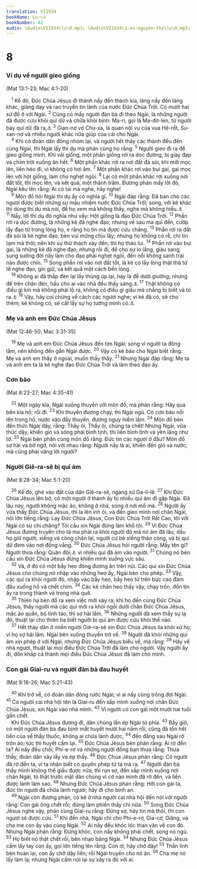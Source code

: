 ```yaml
---
translation: VI1934
bookName: Lu-ca 
bookNumber: 42
audio: \Audio\VI1934\lu\8.mp3; \Audio\VI1934\1-ms-nguyen-thi\lu\8.mp3; \Audio\VI1934\2-ms-david-dong\lu\8.mp3
---
```


<div class="title"><h1>8</h1><h3>Ví dụ về người gieo giống</h3><p>(Mat 13:1-23; Mac 4:1-20)</p></div>
<span class="verse lu_8_1"> <sup>1</sup> Kế đó, Đức Chúa Jêsus đi thành nầy đến thành kia, làng nầy đến làng khác, giảng dạy và rao truyền tin lành của nước Đức Chúa Trời. Có mười hai sứ đồ ở với Ngài. </span>
<span class="verse lu_8_2"><sup>2</sup> Cũng có mấy người đàn bà đi theo Ngài, là những người đã được cứu khỏi quỉ dữ và chữa khỏi bịnh: Ma-ri, gọi là Ma-đơ-len, từ người bảy quỉ dữ đã ra,<a data-toggle="tooltip" data-placement="bottom" title="Mat 27:55-56; Mac 15:40-41; Lu 23:49">⚓</a></span>
<span class="verse lu_8_3"><sup>3</sup> Gian-nơ vợ Chu-xa, là quan nội vụ của vua Hê-rốt, Su-xan-nơ và nhiều người khác nữa giúp của cải cho Ngài. <br/></span>
<span class="verse lu_8_4"> <sup>4</sup> Khi có đoàn dân đông nhóm lại, và người hết thảy các thành đều đến cùng Ngài, thì Ngài lấy thí dụ mà phán cùng họ rằng: </span>
<span class="verse lu_8_5"><sup>5</sup> Người gieo đi ra để gieo giống mình. Khi vãi giống, một phần giống rơi ra dọc đường, bị giày đạp và chim trời xuống ăn hết. </span>
<span class="verse lu_8_6"><sup>6</sup> Một phần khác rơi ra nơi đất đá sỏi, khi mới mọc lên, liền héo đi, vì không có hơi ẩm. </span>
<span class="verse lu_8_7"><sup>7</sup> Một phần khác rơi vào bụi gai, gai mọc lên với hột giống, làm cho nghẹt ngòi. </span>
<span class="verse lu_8_8"><sup>8</sup> Lại có một phần khác rơi xuống nơi đất tốt, thì mọc lên, và kết quả, một thành trăm. Đương phán mấy lời đó, Ngài kêu lên rằng: Ai có tai mà nghe, hãy nghe! <br/></span>
<span class="verse lu_8_9"> <sup>9</sup> Môn đồ hỏi Ngài thí dụ ấy có nghĩa gì. </span>
<span class="verse lu_8_10"><sup>10</sup> Ngài đáp rằng: Đã ban cho các ngươi được biết những sự mầu nhiệm nước Đức Chúa Trời; song, với kẻ khác thì dùng thí dụ mà nói, để họ xem mà không thấy, nghe mà không hiểu.<a data-toggle="tooltip" data-placement="bottom" title="Es 6:9">⚓</a></span>
<span class="verse lu_8_11"><sup>11</sup> Nầy, lời thí dụ đó nghĩa như vầy: Hột giống là đạo Đức Chúa Trời. </span>
<span class="verse lu_8_12"><sup>12</sup> Phần rơi ra dọc đường, là những kẻ đã nghe đạo; nhưng về sau ma quỉ đến, cướp lấy đạo từ trong lòng họ, e rằng họ tin mà được cứu chăng. </span>
<span class="verse lu_8_13"><sup>13</sup> Phần rơi ra đất đá sỏi là kẻ nghe đạo, bèn vui mừng chịu lấy; nhưng họ không có rễ, chỉ tin tạm mà thôi; nên khi sự thử thách xảy đến, thì họ tháo lui. </span>
<span class="verse lu_8_14"><sup>14</sup> Phần rơi vào bụi gai, là những kẻ đã nghe đạo, nhưng rồi đi, để cho sự lo lắng, giàu sang, sung sướng đời nầy làm cho đạo phải nghẹt ngòi, đến nỗi không sanh trái nào được chín. </span>
<span class="verse lu_8_15"><sup>15</sup> Song phần rơi vào nơi đất tốt, là kẻ có lấy lòng thật thà tử tế nghe đạo, gìn giữ, và kết quả một cách bền lòng. <br/></span>
<span class="verse lu_8_16"> <sup>16</sup> Không ai đã thắp đèn lại lấy thùng úp lại, hay là để dưới giường; nhưng để trên chân đèn, hầu cho ai vào nhà đều thấy sáng.<a data-toggle="tooltip" data-placement="bottom" title="Mat 5:15; Lu 11:33">⚓</a></span>
<span class="verse lu_8_17"><sup>17</sup> Thật không có điều gì kín mà không phải lộ ra, không có điều gì giấu mà chẳng bị biết và tỏ ra.<a data-toggle="tooltip" data-placement="bottom" title="Mat 10:26; Lu 12:2">⚓</a></span>
<span class="verse lu_8_18"><sup>18</sup> Vậy, hãy coi chừng về cách các ngươi nghe; vì kẻ đã có, sẽ cho thêm; kẻ không có, sẽ cất lấy sự họ tưởng mình có.<a data-toggle="tooltip" data-placement="bottom" title="Mat 25:29; Lu 19:26">⚓</a><br/></span>
<div class="title"><h3>Mẹ và anh em Đức Chúa Jêsus</h3><p>(Mat 12:46-50; Mac 3:31-35)</p></div>
<span class="verse lu_8_19"> <sup>19</sup> Mẹ và anh em Đức Chúa Jêsus đến tìm Ngài; song vì người ta đông lắm, nên không đến gần Ngài được. </span>
<span class="verse lu_8_20"><sup>20</sup> Vậy có kẻ báo cho Ngài biết rằng: Mẹ và anh em thầy ở ngoài, muốn thấy thầy. </span>
<span class="verse lu_8_21"><sup>21</sup> Nhưng Ngài đáp rằng: Mẹ ta và anh em ta là kẻ nghe đạo Đức Chúa Trời và làm theo đạo ấy. <br/></span>
<div class="title"><h3>Cơn bão</h3><p>(Mat 8:23-27; Mac 4:35-41)</p></div>
<span class="verse lu_8_22"> <sup>22</sup> Một ngày kia, Ngài xuống thuyền với môn đồ, mà phán rằng: Hãy qua bên kia hồ; rồi đi. </span>
<span class="verse lu_8_23"><sup>23</sup> Khi thuyền đương chạy, thì Ngài ngủ. Có cơn bão nổi lên trong hồ, nước vào đầy thuyền, đương nguy hiểm lắm. </span>
<span class="verse lu_8_24"><sup>24</sup> Môn đồ bèn đến thức Ngài dậy, rằng: Thầy ôi, Thầy ôi, chúng ta chết! Nhưng Ngài, vừa thức dậy, khiến gió và sóng phải bình tịnh, thì liền bình tịnh và yên lặng như tờ. </span>
<span class="verse lu_8_25"><sup>25</sup> Ngài bèn phán cùng môn đồ rằng: Đức tin các ngươi ở đâu? Môn đồ sợ hãi và bỡ ngỡ, nói với nhau rằng: Người nầy là ai, khiến đến gió và nước, mà cũng phải vâng lời người? <br/></span>
<div class="title"><h3>Người Giê-ra-sê bị quỉ ám</h3><p>(Mat 8:28-34; Mac 5:1-20)</p></div>
<span class="verse lu_8_26"> <sup>26</sup> Kế đó, ghé vào đất của dân Giê-ra-sê, ngang xứ Ga-li-lê. </span>
<span class="verse lu_8_27"><sup>27</sup> Khi Đức Chúa Jêsus lên bờ, có một người ở thành ấy bị nhiều quỉ ám đi gặp Ngài. Đã lâu nay, người không mặc áo, không ở nhà, song ở nơi mồ mả. </span>
<span class="verse lu_8_28"><sup>28</sup> Người ấy vừa thấy Đức Chúa Jêsus, thì la lên inh ỏi, và đến gieo mình nơi chân Ngài, nói lớn tiếng rằng: Lạy Đức Chúa Jêsus, Con Đức Chúa Trời Rất Cao, tôi với Ngài có sự chi chăng? Tôi cầu xin Ngài đừng làm khổ tôi. </span>
<span class="verse lu_8_29"><sup>29</sup> Vì Đức Chúa Jêsus đương truyền cho tà ma phải ra khỏi người đó mà nó ám đã lâu; dầu họ giữ người, xiềng và còng chân lại, người cứ bẻ xiềng tháo còng, và bị quỉ dữ đem vào nơi đồng vắng. </span>
<span class="verse lu_8_30"><sup>30</sup> Đức Chúa Jêsus hỏi người rằng: Mầy tên gì? Người thưa rằng: Quân đội;<a data-toggle="tooltip" data-placement="bottom" title="Xem chú thích ở Mac 5:9">⚓</a> vì nhiều quỉ đã ám vào người. </span>
<span class="verse lu_8_31"><sup>31</sup> Chúng nó bèn cầu xin Đức Chúa Jêsus đừng khiến mình xuống vực sâu. <br/></span>
<span class="verse lu_8_32"> <sup>32</sup> Vả, ở đó có một bầy heo đông đương ăn trên núi. Các quỉ xin Đức Chúa Jêsus cho chúng nó nhập vào những heo ấy, Ngài bèn cho phép. </span>
<span class="verse lu_8_33"><sup>33</sup> Vậy, các quỉ ra khỏi người đó, nhập vào bầy heo, bầy heo từ trên bực cao đâm đầu xuống hồ và chết chìm. </span>
<span class="verse lu_8_34"><sup>34</sup> Các kẻ chăn heo thấy vậy, chạy trốn, đồn tin ấy ra trong thành và trong nhà quê. <br/></span>
<span class="verse lu_8_35"> <sup>35</sup> Thiên hạ bèn đổ ra xem việc mới xảy ra; khi họ đến cùng Đức Chúa Jêsus, thấy người mà các quỉ mới ra khỏi ngồi dưới chân Đức Chúa Jêsus, mặc áo quần, bộ tỉnh táo, thì sợ hãi lắm. </span>
<span class="verse lu_8_36"><sup>36</sup> Những người đã xem thấy sự lạ đó, thuật lại cho thiên hạ biết người bị quỉ ám được cứu khỏi thế nào. <br/></span>
<span class="verse lu_8_37"> <sup>37</sup> Hết thảy dân ở miền người Giê-ra-sê xin Đức Chúa Jêsus lìa khỏi xứ họ, vì họ sợ hãi lắm. Ngài bèn xuống thuyền trở về. </span>
<span class="verse lu_8_38"><sup>38</sup> Người đã khỏi những quỉ ám xin phép ở với Ngài, nhưng Đức Chúa Jêsus biểu về, mà rằng: </span>
<span class="verse lu_8_39"><sup>39</sup> Hãy về nhà ngươi, thuật lại mọi điều Đức Chúa Trời đã làm cho ngươi. Vậy người ấy đi, đồn khắp cả thành mọi điều Đức Chúa Jêsus đã làm cho mình. <br/></span>
<div class="title"><h3>Con gái Giai-ru và người đàn bà đau huyết</h3><p>(Mat 9:18-26; Mac 5:21-43)</p></div>
<span class="verse lu_8_40"> <sup>40</sup> Khi trở về, có đoàn dân đông rước Ngài; vì ai nấy cũng trông đợi Ngài. </span>
<span class="verse lu_8_41"><sup>41</sup> Có người cai nhà hội tên là Giai-ru đến sấp mình xuống nơi chân Đức Chúa Jêsus, xin Ngài vào nhà mình. </span>
<span class="verse lu_8_42"><sup>42</sup> Vì người có con gái một mười hai tuổi gần chết. <br/> Khi Đức Chúa Jêsus đương đi, dân chúng lấn ép Ngài tứ phía. </span>
<span class="verse lu_8_43"><sup>43</sup> Bấy giờ, có một người đàn bà đau bịnh mất huyết mười hai năm rồi, cũng đã tốn hết tiền của về thầy thuốc, không ai chữa lành được, </span>
<span class="verse lu_8_44"><sup>44</sup> đến đằng sau Ngài rờ trôn áo; tức thì huyết cầm lại. </span>
<span class="verse lu_8_45"><sup>45</sup> Đức Chúa Jêsus bèn phán rằng: Ai rờ đến ta? Ai nấy đều chối; Phi-e-rơ và những người đồng bạn thưa rằng: Thưa thầy, đoàn dân vây lấy và ép thầy. </span>
<span class="verse lu_8_46"><sup>46</sup> Đức Chúa Jêsus phán rằng: Có người đã rờ đến ta, vì ta nhận biết có quyền phép từ ta mà ra. </span>
<span class="verse lu_8_47"><sup>47</sup> Người đàn bà thấy mình không thể giấu được nữa, thì run sợ, đến sấp mình xuống nơi chân Ngài, tỏ thật trước mặt dân chúng vì cớ nào mình đã rờ đến, và liền được lành làm sao. </span>
<span class="verse lu_8_48"><sup>48</sup> Nhưng Đức Chúa Jêsus phán rằng: Hỡi con gái ta, đức tin ngươi đã chữa lành ngươi; hãy đi cho bình an. <br/></span>
<span class="verse lu_8_49"> <sup>49</sup> Ngài còn đương phán, có kẻ ở nhà người cai nhà hội đến nói với người rằng: Con gái ông chết rồi; đừng làm phiền thầy chi nữa. </span>
<span class="verse lu_8_50"><sup>50</sup> Song Đức Chúa Jêsus nghe vậy, phán cùng Giai-ru rằng: Đừng sợ, hãy tin mà thôi, thì con ngươi sẽ được cứu. </span>
<span class="verse lu_8_51"><sup>51</sup> Khi đến nhà, Ngài chỉ cho Phi-e-rơ, Gia-cơ, Giăng, và cha mẹ con ấy vào cùng Ngài. </span>
<span class="verse lu_8_52"><sup>52</sup> Ai nấy đều khóc lóc than vãn về con đó. Nhưng Ngài phán rằng: Đừng khóc, con nầy không phải chết, song nó ngủ. </span>
<span class="verse lu_8_53"><sup>53</sup> Họ biết nó thật chết rồi, bèn nhạo báng Ngài. </span>
<span class="verse lu_8_54"><sup>54</sup> Nhưng Đức Chúa Jêsus cầm lấy tay con ấy, gọi lớn tiếng lên rằng: Con ơi, hãy chờ dậy! </span>
<span class="verse lu_8_55"><sup>55</sup> Thần linh bèn hoàn lại, con ấy chờ dậy liền; rồi Ngài truyền cho nó ăn. </span>
<span class="verse lu_8_56"><sup>56</sup> Cha mẹ nó lấy làm lạ; nhưng Ngài cấm nói lại sự xảy ra đó với ai. <br/></span>
